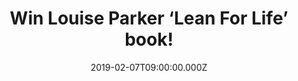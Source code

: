 ---
campaign-uuid: "c-e296348d-3c3a-489b-9838-48577a2f1a87"
type: "Preview"
category: "Gifts"
date: "2019-02-07T09:00:00.000Z"
end-date: "2019-03-07T23:59:00.000Z"
disable-form: false
is_promoted: false
has_entry_page: true
title: "Win Louise Parker ‘Lean For Life’ book!"
competition-description: "<p>Louise Parker has dedicated her life to improving the\
  \ wellbeing of thousands of clients in the UK and internationally over the past\
  \ 20 years. She has become known the world over for her highly successful body transformation\
  \ programmes and is considered a leading weight loss expert, delivering results\
  \ that last. Thousands of people worldwide have completed a Louise Parker programme,\
  \ working with Louise personally or her expert team.</p>\r\n<p>We have in our hands\
  \ her brand new book: Lean For Life to one of our lucky members to win. Want to\
  \ know Louise’s tips? Click below for a chance to win!</p>"
hero-header: "Win Louise Parker ‘Lean For Life’ book!"
terms-confirmation: "N/A"
banner-img: "https://assets.expresslyapp.com/asset-c4358fe5-5aa6-4809-bf2c-b6f1271a373b.jpg"
logo-left-href: "http://club.expressly.io"
logo-left-image: "https://assets.expresslyapp.com/asset-d729a6f9-8cec-4e2b-a114-17d41ff9e058.jpg"
logo-left-title: "Expressly Club"
bg-image-hero: "https://assets.expresslyapp.com/asset-5ba87018-261d-4dbb-9eef-466ae0c095bc.jpg"
bg-image-first: "https://assets.expresslyapp.com/asset-bc2d3c04-0a3e-4ea5-ad6c-ddd96fa72b97.jpg"
section1-content: "<p>For the first time, Louise shares her unique four-pronged approach\
  \ to lasting success that has made her method the mecca for worldwide clients demanding\
  \ the most intelligent, focused and practical solution to permanent weight loss\
  \ and habit change.</p>\r\n<p>This book is the best-kept secret of A-list celebrities,\
  \ royals, global CEOs, entrepreneurs and London society - the quickest, most do-able\
  \ approach of total body and lifestyle transformation. It has it all: contains over\
  \ 80 effortless recipes to help you 'Eat Beautifully' and avoid being 'Organically\
  \ Overweight’. Many of the recipes call for fewer than 8 ingredients and take just\
  \ 8 minutes to prepare.</p>\r\n<p>Think no more and enter the form below for a chance\
  \ to win Louise Parker book and say hello to a healthy lifestyle now!</p>"
entry-title: "Win Louise Parker ‘Lean For Life’ book!"
entry-content: "Enter the draw to winLouise Parker ‘Lean For Life’ book from Rituals\
  \ by completing the form below before 23:59 on 7th of February 2019."
has-winner: false
prize-description: "Louise Parker ‘Lean For Life’ book."
special-conditions: "Multiple entries are allowed up to one every day"
country-restrictions:
- "GB"
---